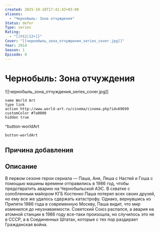 ```yaml
---
created: 2025-10-18T17:41:43+03:00
aliases:
  - "Чернобыль: Зона отчуждения"
Status: defer
Type: series
Rating:
  - "[[®️12|12+]]"
Cover: "[[чернобыль_зона_отчуждения_series_cover.jpg]]"
Year: 2014
Season: 1
Episode: 8
---
```


# Чернобыль: Зона отчуждения

![[чернобыль_зона_отчуждения_series_cover.jpg]]



```button
name World Art
type link
action http://www.world-art.ru/cinema/cinema.php?id=69699
customColor #7a0000
hidden true
```
^button-worldArt





`button-worldArt`

## Причина добавления




## Описание

В первом сезоне герои сериала — Паша, Аня, Леша с Настей и Гоша с помощью машины времени отправились в 1986 год, чтобы предотвратить аварию на Чернобыльской АЭС. В схватке с озлобленным майором КГБ Костенко Паша потерял всех своих друзей, но ему все же удалось сдержать катастрофу. Однако, вернувшись из Припяти 1986 года в современную Москву, Паша видит, что мир изменился до неузнаваемости. Советский Союз распался, а авария на атомной станции в 1986 году все-таки произошла, но случилось это не в СССР, а в Соединенных Штатах, которые с тех пор раздирает Гражданская война.
